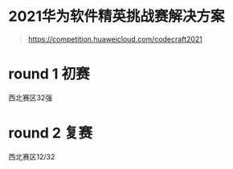 # 2021华为软件精英挑战赛解决方案

>https://competition.huaweicloud.com/codecraft2021

# round 1 初赛

西北赛区32强

# round 2 复赛

西北赛区12/32
